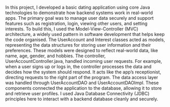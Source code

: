 In this project, I developed a basic dating application using core Java technologies to demonstrate how backend systems work in real-world apps. The primary goal was to manage user data securely and support features such as registration, login, viewing other users, and setting interests.
To build this, I used the Model-View-Controller (MVC) architecture, a widely used pattern in software development that helps keep the code organised. The UserAccount and Interest classes acted as models, representing the data structures for storing user information and their preferences. 
These models were designed to reflect real-world data, like name, age, gender, and hobbies. The controller, UserAccountController.java, handled incoming user requests. For example, when a user signs up or logs in, the controller processes the data and decides how the system should respond. 
It acts like the app’s receptionist, directing requests to the right part of the program. The data access layer was handled through UserAccountDAO and UserAccountDAOImpl. These components connected the application to the database, allowing it to store and retrieve user profiles. 
I used Java Database Connectivity (JDBC) principles here to interact with a backend database cleanly and securely.
